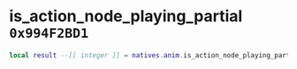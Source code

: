 # is_action_node_playing_partial `0x994F2BD1`

```lua
local result --[[ integer ]] = natives.anim.is_action_node_playing_partial(_unk0 --[[ integer ]], _unk1 --[[ integer ]])
```